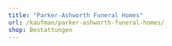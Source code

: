 ```yaml
---
title: "Parker-Ashworth Funeral Homes"
url: /kaufman/parker-ashworth-funeral-homes/
shop: Bestattungen
---
```

